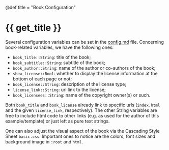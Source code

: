 @def title = "Book Configuration"

# {{ get_title }}

Several configuration variables can be set in the [config.md](https://raw.githubusercontent.com/rmsrosa/booksjl-franklin-template/main/config.md) file. Concerning book-related variables, we have the following ones:

* `book_title::String`: title of the book;
* `book_subtitle::String`: subtitle of the book;
* `book_author::String`: name of the author or co-authors of the book;
* `show_license::Bool`: whether to display the license information at the bottom of each page or not;
* `book_license::String`: description of the license type;
* `license_link::String`: url link to the license;
* `book_licensees::String`: name of the copyright owner(s) or such.

Both `book_title` and `book_license` already link to specific urls (`index.html` and the given `license_link`, respectively). The other String variables are free to include html code to other links (e.g. as used for the author of this example/template) or just left as pure text strings.

One can also adjust the visual aspect of the book via the Cascading Style Sheet `basic.css`. Important ones to notice are the colors, font sizes and background image in `:root` and `html`. 
